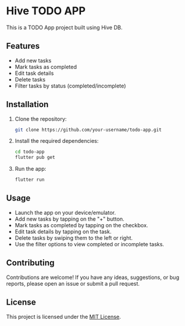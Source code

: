 # Hive TODO APP

This is a TODO App project built using Hive DB.

## Features

- Add new tasks
- Mark tasks as completed
- Edit task details
- Delete tasks
- Filter tasks by status (completed/incomplete)

## Installation

1. Clone the repository:

    ```bash
    git clone https://github.com/your-username/todo-app.git
    ```

2. Install the required dependencies:

    ```bash
    cd todo-app
    flutter pub get
    ```

3. Run the app:

    ```bash
    flutter run
    ```

## Usage

- Launch the app on your device/emulator.
- Add new tasks by tapping on the "+" button.
- Mark tasks as completed by tapping on the checkbox.
- Edit task details by tapping on the task.
- Delete tasks by swiping them to the left or right.
- Use the filter options to view completed or incomplete tasks.

## Contributing

Contributions are welcome! If you have any ideas, suggestions, or bug reports, please open an issue or submit a pull request.

## License

This project is licensed under the [MIT License](LICENSE).

